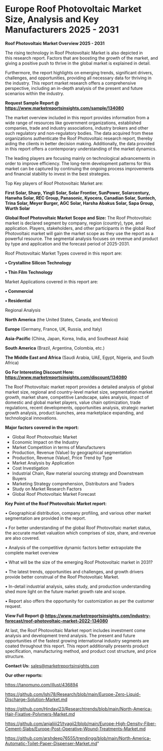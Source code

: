 # Europe Roof Photovoltaic Market Size, Analysis and Key Manufacturers 2025 - 2031

<Strong> Roof Photovoltaic Market Overview 2025 - 2031</strong>

The rising technology in Roof Photovoltaic Market is also depicted in this research report. Factors that are boosting the growth of the market, and giving a positive push to thrive in the global market is explained in detail.

Furthermore, the report highlights on emerging trends, significant drivers, challenges, and opportunities, providing all necessary data for thriving in the industry. This report market research offers a comprehensive perspective, including an in-depth analysis of the present and future scenarios within the industry.

<strong>Request Sample Report @ <a href=https://www.marketreportsinsights.com/sample/134080>https://www.marketreportsinsights.com/sample/134080</a></strong>

The market overview included in this report provides information from a wide range of resources like government organizations, established companies, trade and industry associations, industry brokers and other such regulatory and non-regulatory bodies. The data acquired from these organizations authenticate the Roof Photovoltaic research report, thereby aiding the clients in better decision making. Additionally, the data provided in this report offers a contemporary understanding of the market dynamics.

The leading players are focusing mainly on technological advancements in order to improve efficiency. The long-term development patterns for this market can be captured by continuing the ongoing process improvements and financial stability to invest in the best strategies.

Top Key players of Roof Photovoltaic Market are:

<strong>First Solar, Sharp, Yingli Solar, Solar Frontier, SunPower, Solarcentury, Hanwha Solar, REC Group, Panasonic, Kyocera, Canadian Solar, Suntech, Trina Solar, Meyer Burger, AGC Solar, Harsha Abakus Solar, Sapa Group, Wurth Solar</strong>

<strong><b>Global Roof Photovoltaic Market Scope and Size:</b></strong>
The Roof Photovoltaic market is declared segment by company, region (country), type, and application. Players, stakeholders, and other participants in the global Roof Photovoltaic market will gain the market scope as they use the report as a powerful resource. The segmental analysis focuses on revenue and product by type and application and the forecast period of 2025-2031.

Roof Photovoltaic Market Types covered in this report are:

<strong>• Crystalline Silicon Technology

• Thin Film Technology</strong>

Market Applications covered in this report are:

<strong>• Commercial

• Residential</strong> 

Regional Analysis

<strong>North America</strong> (the United States, Canada, and Mexico)

<strong>Europe</strong> (Germany, France, UK, Russia, and Italy)

<strong>Asia-Pacific</strong> (China, Japan, Korea, India, and Southeast Asia)

<strong>South America</strong> (Brazil, Argentina, Colombia, etc.)

<strong>The Middle East and Africa</strong> (Saudi Arabia, UAE, Egypt, Nigeria, and South Africa)

<strong>Go For Interesting Discount Here: <a href=https://www.marketreportsinsights.com/discount/134080>https://www.marketreportsinsights.com/discount/134080</a></strong>

The Roof Photovoltaic market report provides a detailed analysis of global market size, regional and country-level market size, segmentation market growth, market share, competitive Landscape, sales analysis, impact of domestic and global market players, value chain optimization, trade regulations, recent developments, opportunities analysis, strategic market growth analysis, product launches, area marketplace expanding, and technological innovations.

<strong><b>Major factors covered in the report:</b></strong>
<ul>
  <li>Global Roof Photovoltaic Market </li>
  <li>Economic Impact on the Industry</li>
  <li>Market Competition in terms of Manufacturers</li>
  <li>Production, Revenue (Value) by geographical segmentation</li>
  <li>Production, Revenue (Value), Price Trend by Type</li>
  <li>Market Analysis by Application</li>
  <li>Cost Investigation</li>
  <li>Industrial Chain, Raw material sourcing strategy and Downstream Buyers</li>
  <li>Marketing Strategy comprehension, Distributors and Traders</li>
  <li>Study on Market Research Factors</li>
  <li>Global Roof Photovoltaic Market Forecast</li>
</ul>

<strong><b>Key Point of the Roof Photovoltaic Market report:</b></strong>

• Geographical distribution, company profiling, and various other market segmentation are provided in the report.

• For better understanding of the global Roof Photovoltaic market status, the accurate market valuation which comprises of size, share, and revenue are also covered.

• Analysis of the competitive dynamic factors better extrapolate the complete market overview

• What will be the size of the emerging Roof Photovoltaic market in 2031?

• The latest trends, opportunities and challenges, and growth drivers provide better construal of the Roof Photovoltaic Market.

• In-detail industrial analysis, sales study, and production understanding shed more light on the future market growth rate and scope.

• Report also offers the opportunity for customization as per the customer request.

<strong><b>View Full Report @ <a href=https://www.marketreportsinsights.com/industry-forecast/roof-photovoltaic-market-2022-134080>https://www.marketreportsinsights.com/industry-forecast/roof-photovoltaic-market-2022-134080</a></b></strong>


At last, the Roof Photovoltaic Market report includes investment come analysis and development trend analysis. The present and future opportunities of the fastest growing international industry segments are coated throughout this report. This report additionally presents product specification, manufacturing method, and product cost structure, and price structure.

<strong>Contact Us:</strong>
sales@marketreportsinsights.com

<strong>Our other reports:</strong>

<a href=https://tanomuno.com/illust/436894>https://tanomuno.com/illust/436894</a>

<a href=https://github.com/Ishi78/Research/blob/main/Europe-Zero-Liquid-Discharge-Solution-Market.md>https://github.com/Ishi78/Research/blob/main/Europe-Zero-Liquid-Discharge-Solution-Market.md</a>

<a href=https://github.com/Hindavi23/Researchtrends/blob/main/North-America-Hair-Fixative-Polymers-Market.md>https://github.com/Hindavi23/Researchtrends/blob/main/North-America-Hair-Fixative-Polymers-Market.md</a>

<a href=https://github.com/anjaliiii21/tyagii2/blob/main/Europe-High-Density-Fiber-Cement-Slabs/Europe-Post-Operative-Wound-Treatments-Market.md>https://github.com/anjaliiii21/tyagii2/blob/main/Europe-High-Density-Fiber-Cement-Slabs/Europe-Post-Operative-Wound-Treatments-Market.md</a>

<a href=https://github.com/arshdeep76555/trendingg/blob/main/North-America-Automatic-Toilet-Paper-Dispenser-Market.md>https://github.com/arshdeep76555/trendingg/blob/main/North-America-Automatic-Toilet-Paper-Dispenser-Market.md</a>"
